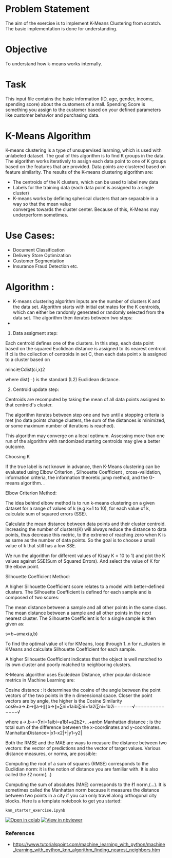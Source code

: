 # Problem Statement

The aim of the exercise is to implement K-Means Clustering from scratch.
The basic implementation is done for understanding.

# Objective

To understand how k-means works internally.

# Task

This input file contains the basic information (ID, age, gender, income, spending score) about the customers of a mall. Spending Score is something you assign to the customer based on your defined parameters like customer behavior and purchasing data.

# K-Means Algorithm

K-means clustering is a type of unsupervised learning, which is used with unlabeled dataset. The goal of this algorithm is to find K groups in the data. The algorithm works iteratively to assign each data point to one of K groups based on the features that are provided. Data points are clustered based on feature similarity. The results of the K-means clustering algorithm are:

- The centroids of the K clusters, which can be used to label new data
- Labels for the training data (each data point is assigned to a single cluster)
- K-means works by defining spherical clusters that are separable in a way so that the mean value   
  converges towards the cluster center. Because of this, K-Means may underperform sometimes.

# Use Cases:

- Document Classification
- Delivery Store Optimization
- Customer Segmentation
- Insurance Fraud Detection etc.

# Algorithm :
- Κ-means clustering algorithm inputs are the number of clusters Κ and the data set. Algorithm starts  with initial estimates for the Κ centroids, which can either be randomly generated or randomly selected from the data set. The algorithm then iterates between two steps:
-
1. Data assigment step:

Each centroid defines one of the clusters. In this step, each data point based on the squared Euclidean distance is assigned to its nearest centroid. If  ci  is the collection of centroids in set C, then each data point x is assigned to a cluster based on

minci∈Cdist(ci,x)2
 
where dist( · ) is the standard (L2) Euclidean distance.

2. Centroid update step:

Centroids are recomputed by taking the mean of all data points assigned to that centroid's cluster.

The algorithm iterates between step one and two until a stopping criteria is met (no data points change clusters, the sum of the distances is minimized, or some maximum number of iterations is reached).

This algorithm may converge on a local optimum. Assessing more than one run of the algorithm with randomized starting centroids may give a better outcome.

Choosing K

If the true label is not known in advance, then K-Means clustering can be evaluated using Elbow Criterion , Silhouette Coefficient , cross-validation, information criteria, the information theoretic jump method, and the G-means algorithm. .

Elbow Criterion Method:

The idea behind elbow method is to run k-means clustering on a given dataset for a range of values of k (e.g k=1 to 10), for each value of k, calculate sum of squared errors (SSE).

Calculate the mean distance between data points and their cluster centroid. Increasing the number of clusters(K) will always reduce the distance to data points, thus decrease this metric, to the extreme of reaching zero when K is as same as the number of data points. So the goal is to choose a small value of k that still has a low SSE.

We run the algorithm for different values of K(say K = 10 to 1) and plot the K values against SSE(Sum of Squared Errors). And select the value of K for the elbow point.

Silhouette Coefficient Method:

A higher Silhouette Coefficient score relates to a model with better-defined clusters. The Silhouette Coefficient is defined for each sample and is composed of two scores:

The mean distance between a sample and all other points in the same class.
The mean distance between a sample and all other points in the next nearest cluster.
The Silhouette Coefficient is for a single sample is then given as:

s=b−amax(a,b)
 
To find the optimal value of k for KMeans, loop through 1..n for n_clusters in KMeans and calculate Silhouette Coefficient for each sample.

A higher Silhouette Coefficient indicates that the object is well matched to its own cluster and poorly matched to neighboring clusters.

K-Means algorithm uses Eucledean Distance, other popular distance metrics in Machine Learning are:

Cosine distance : It determines the cosine of the angle between the point vectors of the two points in the n dimensional space. Closer the point vectors are by angle, the higher is the Cosine Similarity
cosθ=a→.b→∥a→∥∥b→∥=∑ni=1aibi∑ni=1a2i∑ni=1b2i−−−−−−√−−−−−−−−−−−−−−√
 
where  a→.b→=∑ni=1aibi=a1b1+a2b2+...+anbn 
Manhattan distance : is the total sum of the difference between the x-coordinates and y-coordinates.
ManhattanDistance=|x1–x2|+|y1–y2|
 
Both the RMSE and the MAE are ways to measure the distance between two vectors: the vector of predictions and the vector of target values. Various distance measures, or norms, are possible:

Computing the root of a sum of squares (RMSE) corresponds to the Euclidian norm: it is the notion of distance you are familiar with. It is also called the ℓ2 norm(...)

Computing the sum of absolutes (MAE) corresponds to the ℓ1 norm,(...). It is sometimes called the Manhattan norm because it measures the distance between two points in a city if you can only travel along orthogonal city blocks.
Here is a template notebook to get you started:

`knn_starter_exercise.ipynb`

[![Open in colab](https://colab.research.google.com/assets/colab-badge.svg)](https://colab.research.google.com/github/gimseng/99-ML-Learning-Projects/blob/master/010/exercise/knn_starter_exercise.ipynb)
[![View in nbviewer](https://github.com/jupyter/design/blob/master/logos/Badges/nbviewer_badge.svg)](https://nbviewer.jupyter.org/github/gimseng/99-ML-Learning-Projects/blob/master/010/exercise/knn_starter_exercise.ipynb)

### References
- https://www.tutorialspoint.com/machine_learning_with_python/machine_learning_with_python_knn_algorithm_finding_nearest_neighbors.htm
